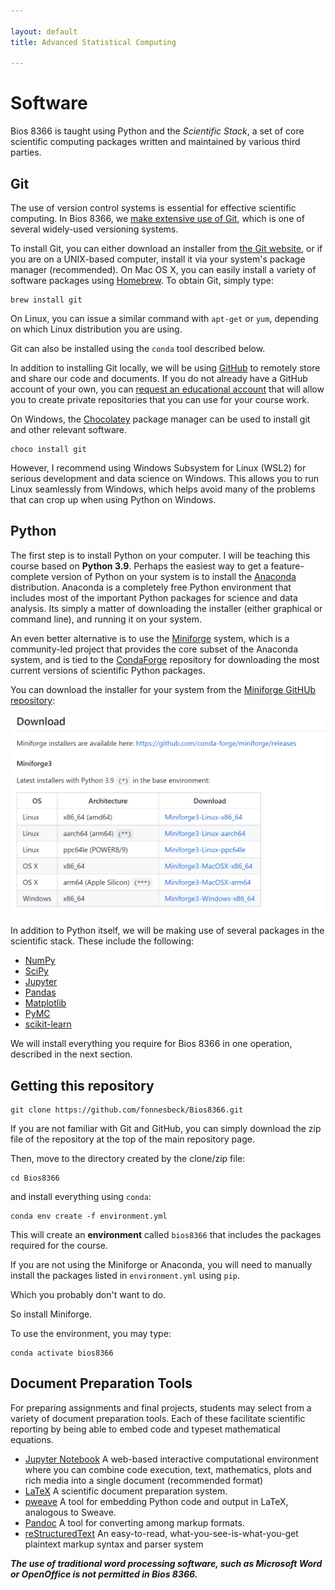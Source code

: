 ```yaml
---

layout: default
title: Advanced Statistical Computing

---
```


# Software

Bios 8366 is taught using Python and the *Scientific Stack*, a set of core scientific computing packages written and maintained by various third parties.

## Git

The use of version control systems is essential for effective scientific computing. In Bios 8366, we [make extensive use of Git](http://fonnesbeck.github.io/Bios8366/git.html), which is one of several widely-used versioning systems.

To install Git, you can either download an installer from [the Git website](http://git-scm.com), or if you are on a UNIX-based computer, install it via your system's package manager (recommended). On Mac OS X, you can easily install a variety of software packages using [Homebrew](http://mxcl.github.io/homebrew/ "Homebrew — MacPorts driving you to drink? Try Homebrew!"). To obtain Git, simply type:

    brew install git

On Linux, you can issue a similar command with `apt-get` or `yum`, depending on which Linux distribution you are using.

Git can also be installed using the `conda` tool described below.

In addition to installing Git locally, we will be using [GitHub](https://github.com/ "GitHub · Build software better, together.") to remotely store and share our code and documents. If you do not already have a GitHub account of your own, you can [request an educational account](https://github.com/edu) that will allow you to create private repositories that you can use for your course work.

On Windows, the [Chocolatey](https://chocolatey.org/) package manager can be used to install git and other relevant software. 

    choco install git

However, I recommend using Windows Subsystem for Linux (WSL2) for serious development and data science on Windows. This allows you to run Linux seamlessly from Windows, which helps avoid many of the problems that can crop up when using Python on Windows.


## Python

The first step is to install Python on your computer. I will be teaching this course based on **Python 3.9**. Perhaps the easiest way to get a feature-complete version of Python on your system is to install the [Anaconda](http://www.anaconda.com/download) distribution. Anaconda is a completely free Python environment that includes most of the important Python packages for science and data analysis. Its simply a matter of downloading the installer (either graphical or command line), and running it on your system.

An even better alternative is to use the [Miniforge](https://github.com/conda-forge/miniforge) system, which is a community-led project that provides the core subset of the Anaconda system, and is tied to the [CondaForge](https://conda-forge.org/ "CondaForge — The community-driven conda repository.") repository for downloading the most current versions of scientific Python packages.

You can download the installer for your system from the [Miniforge GitHUb repository](https://github.com/conda-forge/miniforge#download):

![get Python 3](images/getpy3.png)

In addition to Python itself, we will be making use of several packages in the scientific stack. These include the following:

* [NumPy](http://www.numpy.org/ "NumPy &mdash; Numpy")
* [SciPy](http://www.scipy.org/ "SciPy.org &mdash; SciPy.org")
* [Jupyter](http://jupyter.org/ "Jupyter")
* [Pandas](http://pandas.pydata.org/ "Python Data Analysis Library &mdash; pandas: Python Data Analysis Library")
* [Matplotlib](http://matplotlib.org/ "matplotlib: python plotting &mdash; Matplotlib 1.2.1 documentation")
* [PyMC](https://github.com/pymc-devs/pymc "pymc-devs/pymc · GitHub")
* [scikit-learn](http://scikit-learn.org/ "scikit-learn: machine learning in Python &mdash; scikit-learn documentation")

We will install everything you require for Bios 8366 in one operation, described in the next section.

## Getting this repository

    git clone https://github.com/fonnesbeck/Bios8366.git

If you are not familiar with Git and GitHub, you can simply download the zip file of the repository at the top of the main repository page.

Then, move to the directory created by the clone/zip file:

    cd Bios8366

and install everything using `conda`:

    conda env create -f environment.yml
    
This will create an **environment** called `bios8366` that includes the packages required for the course.    
    
If you are not using the Miniforge or Anaconda, you will need to manually install the packages listed in `environment.yml` using `pip`.

Which you probably don't want to do.

So install Miniforge.

To use the environment, you may type:

    conda activate bios8366


## Document Preparation Tools

For preparing assignments and final projects, students may select from a variety of document preparation tools. Each of these facilitate scientific reporting by being able to embed code and typeset mathematical equations.

* [Jupyter Notebook](http://jupyter.org) A web-based interactive computational environment where you can combine code execution, text, mathematics, plots and rich media into a single document (recommended format)
* [LaTeX](http://www.latex-project.org) A scientific document preparation system.
* [pweave](http://mpastell.com/pweave/ "About Pweave &mdash; Pweave - reports from data with Python") A tool for embedding Python code and output in LaTeX, analogous to Sweave.
* [Pandoc](http://johnmacfarlane.net/pandoc/ "Pandoc - About pandoc") A tool for converting among markup formats.
* [reStructuredText](http://docutils.sourceforge.net/rst.html "reStructuredText") An easy-to-read, what-you-see-is-what-you-get plaintext markup syntax and parser system

***The use of traditional word processing software, such as Microsoft Word or OpenOffice is not permitted in Bios 8366.***
